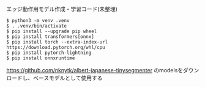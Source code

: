 エッジ動作用モデル作成・学習コード(未整理)


```
$ python3 -m venv .venv
$ . .venv/bin/activate
$ pip install --upgrade pip wheel
$ pip install transformers[onnx]
$ pip install torch --extra-index-url https://download.pytorch.org/whl/cpu
$ pip install pytorch-lightning
$ pip install onnxruntime
```

https://github.com/nknytk/albert-japanese-tinysegmenter のmodelsをダウンロードし、ベースモデルとして使用する
